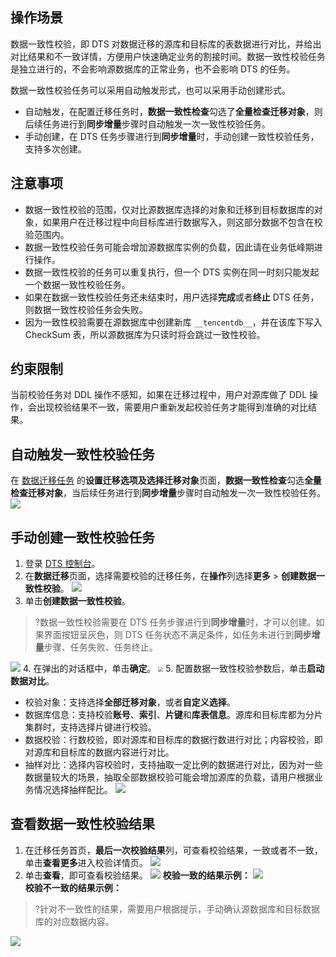 
## 操作场景
数据一致性校验，即 DTS 对数据迁移的源库和目标库的表数据进行对比，并给出对比结果和不一致详情，方便用户快速确定业务的割接时间。数据一致性校验任务是独立进行的，不会影响源数据库的正常业务，也不会影响 DTS 的任务。

数据一致性校验任务可以采用自动触发形式，也可以采用手动创建形式。

- 自动触发，在配置迁移任务时，**数据一致性检查**勾选了**全量检查迁移对象**，则后续任务进行到**同步增量**步骤时自动触发一次一致性校验任务。
- 手动创建，在 DTS 任务步骤进行到**同步增量**时，手动创建一致性校验任务，支持多次创建。

## 注意事项
- 数据一致性校验的范围，仅对比源数据库选择的对象和迁移到目标数据库的对象，如果用户在迁移过程中向目标库进行数据写入，则这部分数据不包含在校验范围内。
- 数据一致性校验任务可能会增加源数据库实例的负载，因此请在业务低峰期进行操作。
- 数据一致性校验的任务可以重复执行，但一个 DTS 实例在同一时刻只能发起一个数据一致性校验任务。
- 如果在数据一致性校验任务还未结束时，用户选择**完成**或者**终止** DTS 任务，则数据一致性校验任务会失败。
- 因为一致性校验需要在源数据库中创建新库 `__tencentdb__`，并在该库下写入 CheckSum 表，所以源数据库为只读时将会跳过一致性校验。 

## 约束限制
当前校验任务对 DDL 操作不感知，如果在迁移过程中，用户对源库做了 DDL 操作，会出现校验结果不一致，需要用户重新发起校验任务才能得到准确的对比结果。

## 自动触发一致性校验任务

在 [数据迁移任务](https://console.cloud.tencent.com/dts/migration) 的**设置迁移选项及选择迁移对象**页面，**数据一致性检查**勾选**全量检查迁移对象**，当后续任务进行到**同步增量**步骤时自动触发一次一致性校验任务。 
![](https://qcloudimg.tencent-cloud.cn/raw/c9780fe45a035d45d71c42c959585ae4.png) 

## 手动创建一致性校验任务

1. 登录 [DTS 控制台](https://console.cloud.tencent.com/dts/migration)。
2. 在**数据迁移**页面，选择需要校验的迁移任务，在**操作**列选择**更多** > **创建数据一致性校验**。
![](https://qcloudimg.tencent-cloud.cn/raw/7385bbe8e656a0cec10b2dd3af0d5c45.png)
3. 单击**创建数据一致性校验**。
>?数据一致性校验需要在 DTS 任务步骤进行到**同步增量**时，才可以创建。如果界面按钮呈灰色，则 DTS 任务状态不满足条件，如任务未进行到**同步增量**步骤、任务失败、任务终止。
>
![](https://qcloudimg.tencent-cloud.cn/raw/bf4ba5dd632c15759b41f24f47b312f7.png)
4. 在弹出的对话框中，单击**确定**。
<img src="https://main.qcloudimg.com/raw/55b8c0bc502105ea07ff7cc6988aa096.png" style="zoom:50%;" />
5. 配置数据一致性校验参数后，单击**启动数据对比**。
 - 校验对象：支持选择**全部迁移对象**，或者**自定义选择**。
 - 数据库信息：支持校验**账号**、**索引**、**片键**和**库表信息**。源库和目标库都为分片集群时，支持选择片键进行校验。
 - 数据校验：行数校验，即对源库和目标库的数据行数进行对比；内容校验，即对源库和目标库的数据内容进行对比。
 - 抽样对比：选择内容校验时，支持抽取一定比例的数据进行对比，因为对一些数据量较大的场景，抽取全部数据校验可能会增加源库的负载，请用户根据业务情况选择抽样配比。
![](https://qcloudimg.tencent-cloud.cn/raw/5d762cdbd3e03e0ef1414982c0f4d52b.png)

## 查看数据一致性校验结果
1. 在迁移任务首页，**最后一次校验结果**列，可查看校验结果，一致或者不一致，单击**查看更多**进入校验详情页。
![](https://qcloudimg.tencent-cloud.cn/raw/12cf14fd7ecc2d81a8887d35d7efb733.png)   
2. 单击**查看**，即可查看校验结果。
![](https://qcloudimg.tencent-cloud.cn/raw/3aa32b36d2a1d6bdc92d2c5cfac98e04.png)
**校验一致的结果示例：**
![](https://qcloudimg.tencent-cloud.cn/raw/aa10631eace5d1235d3534ecb2cb3319.png)<br>
**校验不一致的结果示例：**  
> ?针对不一致性的结果，需要用户根据提示，手动确认源数据库和目标数据库的对应数据内容。
> 
![](https://qcloudimg.tencent-cloud.cn/raw/f5fb1e96f747de22646b611c9fb17b2a.png)


